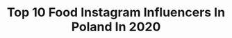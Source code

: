---
title: Top 10 Food Instagram Influencers In Poland In 2020
description: >-
  Find top food Instagram influencers in Poland in 2020. Most popular hashtags: #polishgirl #zosta #polskadziewczyna #rozdanie.
platform: Instagram
profiles:
  - username: "tatevik_yes"
    fullname: >-
      Tatevik Yesayan Gąsińska
    location: "Poland"
    followers: 7239
    engagement: 1094
    commentsToLikes: 0.083622
    id: ck5q6g5tkx9p40i11j90fuzzb
    verified: false
    hashtags: "#makijazwieczorowy, #cocacola, #wygrywaj, #sesja"
  - username: "mrs.luks"
    fullname: >-
      s y l w i a   l u k s
    location: "Poland"
    followers: 17252
    engagement: 720
    commentsToLikes: 0.064920
    id: ck0w6brot7tq20i19kd8a68zt
    verified: false
    hashtags: "#dzienkobiet, #simplychildren, #instamama, #rodzew2020"
  - username: "justinowakxxx"
    fullname: >-
      Justyna Nowak🎀
    location: "Poland"
    followers: 78500
    engagement: 651
    commentsToLikes: 0.033199
    id: ck0vzxdcbbcna0i194vrfwrwa
    verified: false
    hashtags: "#weekend, #tort, #homemade, #diorglasses"
  - username: "kemczi"
    fullname: >-
      Kamila Prasek
    location: "Poland"
    followers: 49219
    engagement: 259
    commentsToLikes: 0.085276
    id: ck5c1b3kcutf50i11srl7uef5
    verified: false
    hashtags: "#details, #srebro, #huaweip30lite, #zostanwdomu"
  - username: "dagmarabryzekofficial"
    fullname: >-
      DagmaraBryzekOfficial
    location: "Poland"
    followers: 10482
    engagement: 1472
    commentsToLikes: 0.020114
    id: ck5zx2el877sm0i14a7rmuq9r
    verified: false
    hashtags: "#ram, #tbt, #kunadziei, #tb"
  - username: "karo.lina.go"
    fullname: >-
      Karolina Gocek
    location: "Poland"
    followers: 25930
    engagement: 254
    commentsToLikes: 0.062232
    id: ck8t5wpjnbhwq0j78kvz5m9dg
    verified: false
    hashtags: "#drinkwater, #instagood, #gymholic, #body"
  - username: "kolorowa_dusza"
    fullname: >-
      Gabriela Grębska
    location: "Poland"
    followers: 17727
    engagement: 532
    commentsToLikes: 0.049051
    id: ck5qeiiid0ntk0i1168ysovbv
    verified: false
    hashtags: "#kobiecafotoszko, #przepisy, #yogabalance, #yogavibes"
  - username: "slodkada"
    fullname: >-
      Slodka Ada
    location: "Poland"
    followers: 345614
    engagement: 320
    commentsToLikes: 0.028040
    id: ck14k1b1vn8350i1950n66p3m
    verified: false
    hashtags: "#kobieta, #widoki, #deska, #reddress"
  - username: "selenefanjul"
    fullname: >-
      SELENE FANJUL
    location: "Poland"
    followers: 6197
    engagement: 601
    commentsToLikes: 0.215388
    id: ck5hiy6bafoaq0i11obambdxk
    verified: false
    hashtags: "#lashes, #picoftheday, #happynewyear, #christmaseve"
  - username: "sugar.ladyyy"
    fullname: >-
      🍰Agata Stankiewicz🍰
    location: "Poland"
    followers: 25028
    engagement: 675
    commentsToLikes: 0.023313
    id: ck15uhy8ena5t0i19ueehswon
    verified: false
    hashtags: "#party, #kitchenaid, #foodphotography, #foodporn"
---